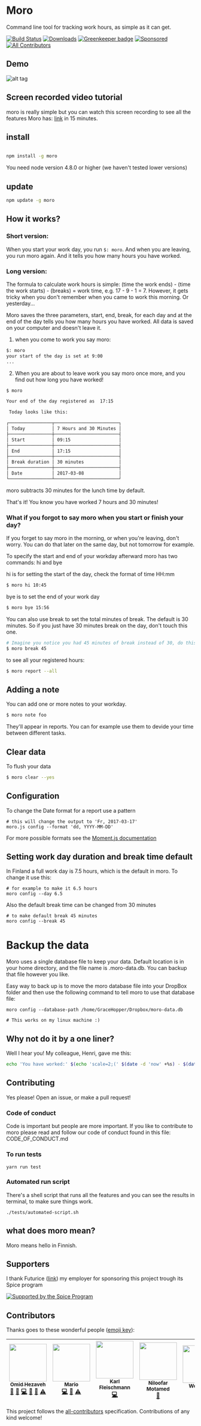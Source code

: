 # Moro

Command line tool for tracking work hours, as simple as it can get.

[![Build Status](https://travis-ci.org/omidfi/moro.svg?branch=master)](https://travis-ci.org/omidfi/moro) [![Downloads](https://img.shields.io/npm/dt/moro.svg)](https://npmjs.org/moro)
[![Greenkeeper badge](https://badges.greenkeeper.io/omidfi/moro.svg)](https://greenkeeper.io/) [![Sponsored](https://img.shields.io/badge/chilicorn-sponsored-brightgreen.svg?logo=data%3Aimage%2Fpng%3Bbase64%2CiVBORw0KGgoAAAANSUhEUgAAAA4AAAAPCAMAAADjyg5GAAABqlBMVEUAAAAzmTM3pEn%2FSTGhVSY4ZD43STdOXk5lSGAyhz41iz8xkz2HUCWFFhTFFRUzZDvbIB00Zzoyfj9zlHY0ZzmMfY0ydT0zjj92l3qjeR3dNSkoZp4ykEAzjT8ylUBlgj0yiT0ymECkwKjWqAyjuqcghpUykD%2BUQCKoQyAHb%2BgylkAyl0EynkEzmkA0mUA3mj86oUg7oUo8n0k%2FS%2Bw%2Fo0xBnE5BpU9Br0ZKo1ZLmFZOjEhesGljuzllqW50tH14aS14qm17mX9%2Bx4GAgUCEx02JySqOvpSXvI%2BYvp2orqmpzeGrQh%2Bsr6yssa2ttK6v0bKxMBy01bm4zLu5yry7yb29x77BzMPCxsLEzMXFxsXGx8fI3PLJ08vKysrKy8rL2s3MzczOH8LR0dHW19bX19fZ2dna2trc3Nzd3d3d3t3f39%2FgtZTg4ODi4uLj4%2BPlGxLl5eXm5ubnRzPn5%2Bfo6Ojp6enqfmzq6urr6%2Bvt7e3t7u3uDwvugwbu7u7v6Obv8fDz8%2FP09PT2igP29vb4%2BPj6y376%2Bu%2F7%2Bfv9%2Ff39%2Fv3%2BkAH%2FAwf%2FtwD%2F9wCyh1KfAAAAKXRSTlMABQ4VGykqLjVCTVNgdXuHj5Kaq62vt77ExNPX2%2Bju8vX6%2Bvr7%2FP7%2B%2FiiUMfUAAADTSURBVAjXBcFRTsIwHAfgX%2FtvOyjdYDUsRkFjTIwkPvjiOTyX9%2FAIJt7BF570BopEdHOOstHS%2BX0s439RGwnfuB5gSFOZAgDqjQOBivtGkCc7j%2B2e8XNzefWSu%2BsZUD1QfoTq0y6mZsUSvIkRoGYnHu6Yc63pDCjiSNE2kYLdCUAWVmK4zsxzO%2BQQFxNs5b479NHXopkbWX9U3PAwWAVSY%2FpZf1udQ7rfUpQ1CzurDPpwo16Ff2cMWjuFHX9qCV0Y0Ok4Jvh63IABUNnktl%2B6sgP%2BARIxSrT%2FMhLlAAAAAElFTkSuQmCC)](http://spiceprogram.org/oss-sponsorship)
[![All Contributors](https://img.shields.io/badge/all_contributors-7-orange.svg?style=flat-square)](#contributors)

## Demo
![alt tag](https://media.giphy.com/media/3og0ITIo5hWI8gfrBm/source.gif)

## Screen recorded video tutorial
moro is really simple but you can watch this screen recording to see all the features Moro has: [link](https://asciinema.org/a/106792) in 15 minutes.

## install
```bash

npm install -g moro

```
You need node version 4.8.0 or higher (we haven't tested lower versions)

## update
```bash
npm update -g moro
```

## How it works?

### Short version:
When you start your work day, you run `$: moro`. And when you are leaving, you run moro again. And it tells you how many hours you have worked.

### Long version:

The formula to calculate work hours is simple: (time the work ends) - (time the work starts) - (breaks) = work time, e.g. 17 - 9 - 1 = 7. However, it gets tricky when you don't remember when you came to work this morning. Or yesterday...

Moro saves the three parameters, start, end, break,  for each day and at the end of the day tells you how many hours you have worked. All data is saved on your computer and doesn't leave it.

1. when you come to work you say moro:
```bash
$: moro
your start of the day is set at 9:00
...
```
2. When you are about to leave work you say moro once more, and you find out how long you have worked!

```bash
$ moro

Your end of the day registered as  17:15

 Today looks like this:

┌────────────────┬────────────────────────┐
│ Today          │ 7 Hours and 30 Minutes │
├────────────────┼────────────────────────┤
│ Start          │ 09:15                  │
├────────────────┼────────────────────────┤
│ End            │ 17:15                  │
├────────────────┼────────────────────────┤
│ Break duration │ 30 minutes             │
├────────────────┼────────────────────────┤
│ Date           │ 2017-03-08             │
└────────────────┴────────────────────────┘

```

moro subtracts 30 minutes for the lunch time by default.

That's it! You know you have worked 7 hours and 30 minutes!

### What if you forgot to say moro when you start or finish your day?
If you forget to say moro in the morning, or when you're leaving, don't worry. You can do that later on the same day, but not tomorrow for example.

To specify the start and end of your workday afterward moro has two commands: hi and bye

hi is for setting the start of the day, check the format of time HH:mm

```bash
$ moro hi 10:45
```

bye is to set the end of your work day

```bash
$ moro bye 15:56
```

You can also use break to set the total minutes of break. The default is 30 minutes. So if you just have 30 minutes break on the day, don't touch this one.

```bash
# Imagine you notice you had 45 minutes of break instead of 30, do this to set it
$ moro break 45
```

to see all your registered hours:

```bash
$ moro report --all
```

## Adding a note
You can add one or more notes to your workday.
```bash
$ moro note foo
```
They'll appear in reports. You can for example use them to devide your time between different tasks.


## Clear data
To flush your data
```bash
$ moro clear --yes
```

## Configuration

To change the Date format for a report use a pattern

```
# this will change the output to 'Fr, 2017-03-17'
moro.js config --format 'dd, YYYY-MM-DD'
```
For more possible formats see the [Moment.js documentation](https://momentjs.com/docs/#/displaying/format/)


## Setting work day duration and break time default
In Finland a full work day is 7.5 hours, which is the default in moro. To change it use this:

```
# for example to make it 6.5 hours
moro config --day 6.5
```

Also the default break time can be changed from 30 minutes

```
# to make default break 45 minutes
moro config --break 45
```

# Backup the data
Moro uses a single database file to keep your data. Default location is in your home directory, and the file name is .moro-data.db. You can backup that file however you like.

Easy way to back up is to move the moro database file into your DropBox folder and then use the following command to tell moro to use that database file:

```
moro config --database-path /home/GraceHopper/Dropbox/moro-data.db

# This works on my linux machine :)
```

## Why not do it by a one liner?
Well I hear you! My colleague, Henri, gave me this:

```bash
echo 'You have worked:' $(echo 'scale=2;(' $(date -d 'now' +%s) - $(date -d "$(journalctl -t systemd-logind -b | grep 'Lid opened' | tail -n1 | awk '{print $1, $2, $3}')" +%s) ')' / 3600 | bc) 'hours'
```


## Contributing
Yes please! Open an issue, or make a pull request!

### Code of conduct
Code is important but people are more important. If you like to contribute to moro please read and follow our code of conduct found in this file: CODE_OF_CONDUCT.md

### To run tests

```
yarn run test
```

### Automated run script

There's a shell script that runs all the features and you can see the results in terminal, to make sure things work.

```
./tests/automated-script.sh
```

## what does moro mean?
Moro means hello in Finnish.

## Supporters
I thank Futurice ([link](https://github.com/futurice/)) my employer for sponsoring this project trough its Spice program

[![Supported by the Spice Program](https://github.com/futurice/spiceprogram/raw/gh-pages/assets/img/logo/chilicorn_with_text-180.png)](https://spiceprogram.org)

## Contributors

Thanks goes to these wonderful people ([emoji key](https://github.com/kentcdodds/all-contributors#emoji-key)):

<!-- ALL-CONTRIBUTORS-LIST:START - Do not remove or modify this section -->
| [<img src="https://avatars2.githubusercontent.com/u/7697632?v=3" width="100px;"/><br /><sub>Omid Hezaveh</sub>](http://omid.fi)<br />[💬](#question-omidfi "Answering Questions") [🐛](https://github.com/omidfi/moro/issues?q=author%3Aomidfi "Bug reports") [💻](https://github.com/omidfi/moro/commits?author=omidfi "Code") [📖](https://github.com/omidfi/moro/commits?author=omidfi "Documentation") [👀](#review-omidfi "Reviewed Pull Requests") [⚠️](https://github.com/omidfi/moro/commits?author=omidfi "Tests") | [<img src="https://avatars2.githubusercontent.com/u/4089975?v=3" width="100px;"/><br /><sub>Mario</sub>](https://github.com/mario-s)<br />[💻](https://github.com/omidfi/moro/commits?author=mario-s "Code") [📖](https://github.com/omidfi/moro/commits?author=mario-s "Documentation") [⚠️](https://github.com/omidfi/moro/commits?author=mario-s "Tests") | [<img src="https://avatars2.githubusercontent.com/u/2211050?v=3" width="100px;"/><br /><sub>Karl Fleischmann</sub>](https://twitter.com/fleischie28)<br />[💻](https://github.com/omidfi/moro/commits?author=fleischie "Code") | [<img src="https://avatars0.githubusercontent.com/u/12087554?v=3" width="100px;"/><br /><sub>Niloofar Motamed</sub>](https://niloofarmotamed.com)<br />[📖](https://github.com/omidfi/moro/commits?author=niloomotita "Documentation") | [<img src="https://avatars1.githubusercontent.com/u/5592940?v=3" width="100px;"/><br /><sub>Wolf-Rost</sub>](https://github.com/Wolf-Rost)<br />[📖](https://github.com/omidfi/moro/commits?author=Wolf-Rost "Documentation") | [<img src="https://avatars0.githubusercontent.com/u/2776719?v=3" width="100px;"/><br /><sub>Henri Koski</sub>](https://github.com/heppu)<br />[📖](https://github.com/omidfi/moro/commits?author=heppu "Documentation") | [<img src="https://avatars2.githubusercontent.com/u/6113341?v=3" width="100px;"/><br /><sub>Olavi Haapala</sub>](https://twitter.com/0lpeh)<br />[📖](https://github.com/omidfi/moro/commits?author=olpeh "Documentation") [🐛](https://github.com/omidfi/moro/issues?q=author%3Aolpeh "Bug reports") |
| :---: | :---: | :---: | :---: | :---: | :---: | :---: |
<!-- ALL-CONTRIBUTORS-LIST:END -->

This project follows the [all-contributors](https://github.com/kentcdodds/all-contributors) specification. Contributions of any kind welcome!
